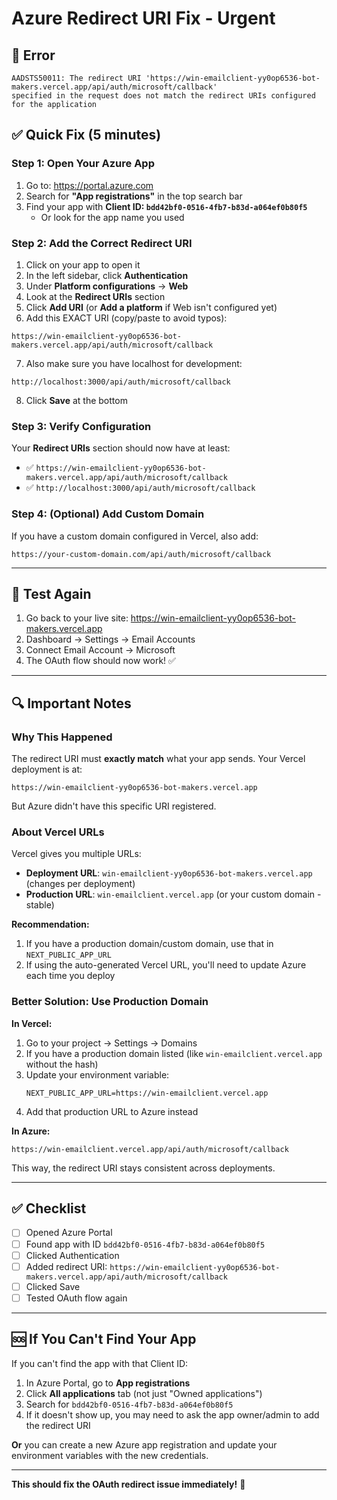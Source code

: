 # Azure Redirect URI Fix - Urgent

## 🔴 Error

```
AADSTS50011: The redirect URI 'https://win-emailclient-yy0op6536-bot-makers.vercel.app/api/auth/microsoft/callback'
specified in the request does not match the redirect URIs configured for the application
```

## ✅ Quick Fix (5 minutes)

### Step 1: Open Your Azure App

1. Go to: https://portal.azure.com
2. Search for **"App registrations"** in the top search bar
3. Find your app with **Client ID: `bdd42bf0-0516-4fb7-b83d-a064ef0b80f5`**
   - Or look for the app name you used

### Step 2: Add the Correct Redirect URI

1. Click on your app to open it
2. In the left sidebar, click **Authentication**
3. Under **Platform configurations** → **Web**
4. Look at the **Redirect URIs** section
5. Click **Add URI** (or **Add a platform** if Web isn't configured yet)
6. Add this EXACT URI (copy/paste to avoid typos):

```
https://win-emailclient-yy0op6536-bot-makers.vercel.app/api/auth/microsoft/callback
```

7. Also make sure you have localhost for development:

```
http://localhost:3000/api/auth/microsoft/callback
```

8. Click **Save** at the bottom

### Step 3: Verify Configuration

Your **Redirect URIs** section should now have at least:

- ✅ `https://win-emailclient-yy0op6536-bot-makers.vercel.app/api/auth/microsoft/callback`
- ✅ `http://localhost:3000/api/auth/microsoft/callback`

### Step 4: (Optional) Add Custom Domain

If you have a custom domain configured in Vercel, also add:

```
https://your-custom-domain.com/api/auth/microsoft/callback
```

---

## 🧪 Test Again

1. Go back to your live site: https://win-emailclient-yy0op6536-bot-makers.vercel.app
2. Dashboard → Settings → Email Accounts
3. Connect Email Account → Microsoft
4. The OAuth flow should now work! ✅

---

## 🔍 Important Notes

### Why This Happened

The redirect URI must **exactly match** what your app sends. Your Vercel deployment is at:

```
https://win-emailclient-yy0op6536-bot-makers.vercel.app
```

But Azure didn't have this specific URI registered.

### About Vercel URLs

Vercel gives you multiple URLs:

- **Deployment URL**: `win-emailclient-yy0op6536-bot-makers.vercel.app` (changes per deployment)
- **Production URL**: `win-emailclient.vercel.app` (or your custom domain - stable)

**Recommendation:**

1. If you have a production domain/custom domain, use that in `NEXT_PUBLIC_APP_URL`
2. If using the auto-generated Vercel URL, you'll need to update Azure each time you deploy

### Better Solution: Use Production Domain

**In Vercel:**

1. Go to your project → Settings → Domains
2. If you have a production domain listed (like `win-emailclient.vercel.app` without the hash)
3. Update your environment variable:
   ```
   NEXT_PUBLIC_APP_URL=https://win-emailclient.vercel.app
   ```
4. Add that production URL to Azure instead

**In Azure:**

```
https://win-emailclient.vercel.app/api/auth/microsoft/callback
```

This way, the redirect URI stays consistent across deployments.

---

## ✅ Checklist

- [ ] Opened Azure Portal
- [ ] Found app with ID `bdd42bf0-0516-4fb7-b83d-a064ef0b80f5`
- [ ] Clicked Authentication
- [ ] Added redirect URI: `https://win-emailclient-yy0op6536-bot-makers.vercel.app/api/auth/microsoft/callback`
- [ ] Clicked Save
- [ ] Tested OAuth flow again

---

## 🆘 If You Can't Find Your App

If you can't find the app with that Client ID:

1. In Azure Portal, go to **App registrations**
2. Click **All applications** tab (not just "Owned applications")
3. Search for `bdd42bf0-0516-4fb7-b83d-a064ef0b80f5`
4. If it doesn't show up, you may need to ask the app owner/admin to add the redirect URI

**Or** you can create a new Azure app registration and update your environment variables with the new credentials.

---

**This should fix the OAuth redirect issue immediately!** 🎉
